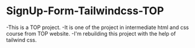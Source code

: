# SignUp-Form-Tailwindcss-TOP
-This is a TOP project. 
-It is one of the project in intermediate html and css course from TOP website.
-I'm rebuilding this project with the help of tailwind css.
